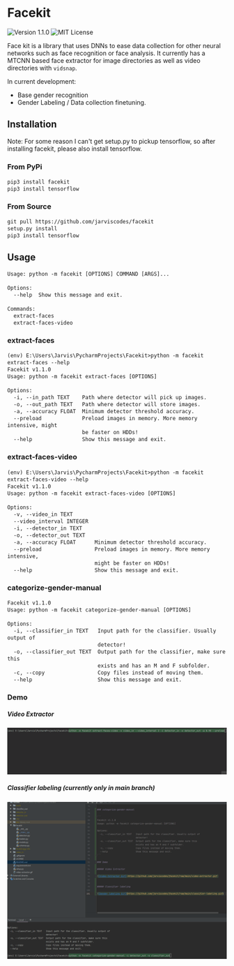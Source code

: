# Facekit

![Version 1.1.0](https://img.shields.io/badge/Version-1.1.0-blue)
![MIT License](https://img.shields.io/badge/License-MIT-success)

Face kit is a library that uses DNNs to ease data collection for other neural networks such as face recognition or face analysis.
It currently has a MTCNN based face extractor for image directories as well as video directories with `vidsnap`.

In current development:
* Base gender recognition
* Gender Labeling / Data collection finetuning.

## Installation

Note: For some reason I can't get setup.py to pickup tensorflow, so after installing facekit, please also install tensorflow.

### From PyPi

```
pip3 install facekit
pip3 install tensorflow
```

### From Source
```
git pull https://github.com/jarviscodes/facekit
setup.py install
pip3 install tensorflow
```

## Usage
```
Usage: python -m facekit [OPTIONS] COMMAND [ARGS]...

Options:
  --help  Show this message and exit.

Commands:
  extract-faces
  extract-faces-video
```

### extract-faces
```
(env) E:\Users\Jarvis\PycharmProjects\Facekit>python -m facekit extract-faces --help
Facekit v1.1.0
Usage: python -m facekit extract-faces [OPTIONS]

Options:
  -i, --in_path TEXT    Path where detector will pick up images.
  -o, --out_path TEXT   Path where detector will store images.
  -a, --accuracy FLOAT  Minimum detector threshold accuracy.
  --preload             Preload images in memory. More memory intensive, might
                        be faster on HDDs!
  --help                Show this message and exit.
```

### extract-faces-video

```
(env) E:\Users\Jarvis\PycharmProjects\Facekit>python -m facekit extract-faces-video --help
Facekit v1.1.0
Usage: python -m facekit extract-faces-video [OPTIONS]

Options:
  -v, --video_in TEXT
  --video_interval INTEGER
  -i, --detector_in TEXT
  -o, --detector_out TEXT
  -a, --accuracy FLOAT      Minimum detector threshold accuracy.
  --preload                 Preload images in memory. More memory intensive,
                            might be faster on HDDs!
  --help                    Show this message and exit.

```

### categorize-gender-manual

``` 
Facekit v1.1.0
Usage: python -m facekit categorize-gender-manual [OPTIONS]

Options:
  -i, --classifier_in TEXT   Input path for the classifier. Usually output of
                             detector!
  -o, --classifier_out TEXT  Output path for the classifier, make sure this
                             exists and has an M and F subfolder.
  -c, --copy                 Copy files instead of moving them.
  --help                     Show this message and exit.
```

### Demo

##### Video Extractor

![Video Extractor Gif](https://github.com/jarviscodes/facekit/raw/main/video-extractor.gif)


##### Classifier labeling (currently only in main branch)

![Classifier labeling Gif](https://github.com/jarviscodes/facekit/raw/main/classifier-labeling.gif)